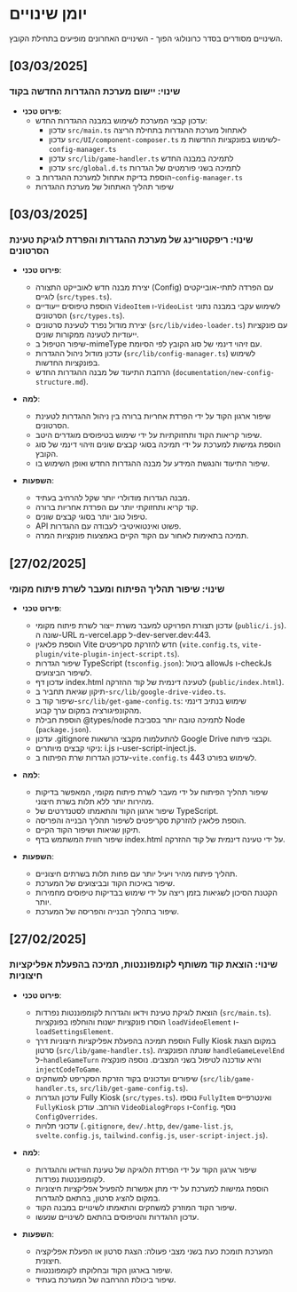 # יומן שינויים

השינויים מסודרים בסדר כרונולוגי הפוך - השינויים האחרונים מופיעים בתחילת הקובץ.


## [03/03/2025]
### שינוי: יישום מערכת ההגדרות החדשה בקוד

- **פירוט טכני**:
  - עדכון קבצי המערכת לשימוש במבנה ההגדרות החדש:
    - עדכון `src/main.ts` לאתחול מערכת ההגדרות בתחילת הריצה
    - עדכון `src/UI/component-composer.ts` לשימוש בפונקציות החדשות מ-`config-manager.ts`
    - עדכון `src/lib/game-handler.ts` לתמיכה במבנה החדש
    - עדכון `src/global.d.ts` לתמיכה בשני פורמטים של הגדרות
  - הוספת בדיקת אתחול למערכת ההגדרות ב-`config-manager.ts`
  - שיפור תהליך האתחול של מערכת ההגדרות

## [03/03/2025]
### שינוי: ריפקטורינג של מערכת ההגדרות והפרדת לוגיקת טעינת הסרטונים

- **פירוט טכני**:
  - יצירת מבנה חדש לאובייקט התצורה (Config) עם הפרדה לתתי-אובייקטים לוגיים (`src/types.ts`).
  - הוספת טיפוסים ייעודיים `VideoItem` ו-`VideoList` לשימוש עקבי במבנה נתוני הסרטונים (`src/types.ts`).
  - יצירת מודול נפרד לטעינת סרטונים (`src/lib/video-loader.ts`) עם פונקציות ייעודיות לטעינה ממקורות שונים.
  - שיפור הטיפול ב-mimeType עם זיהוי דינמי של סוג הקובץ לפי הסיומת.
  - עדכון מודול ניהול ההגדרות (`src/lib/config-manager.ts`) לשימוש בפונקציות החדשות.
  - הרחבת התיעוד של מבנה ההגדרות החדש (`documentation/new-config-structure.md`).

- **למה**:
  - שיפור ארגון הקוד על ידי הפרדת אחריות ברורה בין ניהול ההגדרות לטעינת הסרטונים.
  - שיפור קריאות הקוד ותחזוקתיות על ידי שימוש בטיפוסים מוגדרים היטב.
  - הוספת גמישות למערכת על ידי תמיכה בסוגי קבצים שונים וזיהוי דינמי של סוג הקובץ.
  - שיפור התיעוד והנגשת המידע על מבנה ההגדרות החדש ואופן השימוש בו.

- **השפעות**:
  - מבנה הגדרות מודולרי יותר שקל להרחיב בעתיד.
  - קוד קריא ותחזוקתי יותר עם הפרדת אחריות ברורה.
  - טיפול טוב יותר בסוגי קבצים שונים.
  - API פשוט ואינטואיטיבי לעבודה עם ההגדרות.
  - תמיכה בתאימות לאחור עם הקוד הקיים באמצעות פונקציות המרה.

## [27/02/2025]
### שינוי: שיפור תהליך הפיתוח ומעבר לשרת פיתוח מקומי

- **פירוט טכני**:
  - עדכון תצורת הפרויקט למעבר משרת ייצור לשרת פיתוח מקומי (`public/i.js`). שונה ה-URL מ-vercel.app ל-dev-server.dev:443.
  - הוספת פלאגין Vite חדש להזרקת סקריפטים (`vite.config.ts`, `vite-plugin/vite-plugin-inject-script.ts`).
  - שיפור הגדרות TypeScript (`tsconfig.json`): ביטול allowJs ו-checkJs לשיפור הביצועים.
  - עדכון דף index.html לטעינה דינמית של קוד ההזרקה (`public/index.html`).
  - תיקון שגיאת תחביר ב-`src/lib/google-drive-video.ts`.
  - שיפור קוד ב-`src/lib/get-game-config.ts`: שימוש בנתיב דינמי מהקונפיגורציה במקום ערך קבוע.
  - הוספת חבילת @types/node לתמיכה טובה יותר בסביבת Node (`package.json`).
  - עדכון .gitignore להתעלמות מקבצי הרשאות Google Drive וקבצי פיתוח.
  - ניקוי קבצים מיותרים: i.js ו-user-script-inject.js.
  - עדכון הגדרות שרת הפיתוח ב-`vite.config.ts` לשימוש בפורט 443.

- **למה**:
  - שיפור תהליך הפיתוח על ידי מעבר לשרת פיתוח מקומי, המאפשר בדיקות מהירות יותר ללא תלות בשרת חיצוני.
  - שיפור ארגון הקוד והתאמתו לסטנדרטים של TypeScript.
  - הוספת פלאגין להזרקת סקריפטים לשיפור תהליך הבנייה והפריסה.
  - תיקון שגיאות ושיפור הקוד הקיים.
  - שיפור חווית המשתמש בדף index.html על ידי טעינה דינמית של קוד ההזרקה.

- **השפעות**:
  - תהליך פיתוח מהיר ויעיל יותר עם פחות תלות בשרתים חיצוניים.
  - שיפור באיכות הקוד ובביצועים של המערכת.
  - הקטנת הסיכון לשגיאות בזמן ריצה על ידי שימוש בבדיקות טיפוסים מחמירות יותר.
  - שיפור בתהליך הבנייה והפריסה של המערכת.

## [27/02/2025]
### שינוי: הוצאת קוד משותף לקומפוננטות, תמיכה בהפעלת אפליקציות חיצוניות

- **פירוט טכני**:
  - הוצאת לוגיקת טעינת וידאו והגדרות לקומפוננטות נפרדות (`src/main.ts`). הוסרו פונקציות ישנות והוחלפו בפונקציות `loadVideoElement` ו-`loadSettingsElement`.
  - הוספת תמיכה בהפעלת אפליקציות חיצוניות דרך Fully Kiosk במקום הצגת סרטון (`src/lib/game-handler.ts`). שונתה הפונקציה `handleGameLevelEnd` ל-`handleGameTurn` והיא עודכנה לטיפול בשני המצבים. נוספה פונקציה `injectCodeToGame`.
  - שיפורים ועדכונים בקוד הזרקת הסקריפט למשחקים (`src/lib/game-handler.ts`, `src/lib/get-game-config.ts`).
  - עדכון הגדרות Fully Kiosk (`src/types.ts`). נוספו `FullyItem` ואינטרפייס `FullyKiosk` הורחב. עודכן `VideoDialogProps` ו-`Config`. נוסף `ConfigOverrides`.
  - עדכוני תלויות (`.gitignore`, `dev/.http`, `dev/game-list.js`, `svelte.config.js`, `tailwind.config.js`, `user-script-inject.js`).

- **למה**:
  - שיפור ארגון הקוד על ידי הפרדת הלוגיקה של טעינת הווידאו וההגדרות לקומפוננטות נפרדות.
  - הוספת גמישות למערכת על ידי מתן אפשרות להפעיל אפליקציות חיצוניות במקום להציג סרטון, בהתאם להגדרות.
  - שיפור הקוד המוזרק למשחקים והתאמתו לשינויים במבנה הקוד.
  - עדכון ההגדרות והטיפוסים בהתאם לשינויים שנעשו.

- **השפעות**:
  - המערכת תומכת כעת בשני מצבי פעולה: הצגת סרטון או הפעלת אפליקציה חיצונית.
  - שיפור בארגון הקוד ובחלוקתו לקומפוננטות.
  - שיפור ביכולת ההרחבה של המערכת בעתיד.